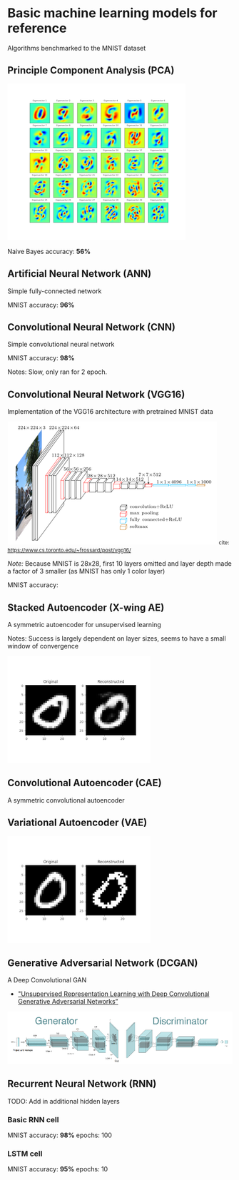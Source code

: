 # Basic machine learning models for reference

Algorithms benchmarked to the MNIST dataset

## Principle Component Analysis (PCA)

![VGG16](./media/pca.png)

Naive Bayes accuracy: **56%**

## Artificial Neural Network (ANN)

Simple fully-connected network

MNIST accuracy: **96%**

## Convolutional Neural Network (CNN)

Simple convolutional neural network

MNIST accuracy: **98%**

Notes: Slow, only ran for 2 epoch. 

## Convolutional Neural Network (VGG16)

Implementation of the VGG16 architecture with pretrained MNIST data

![VGG16](./media/vgg16.png)
<small> cite: https://www.cs.toronto.edu/~frossard/post/vgg16/ </small>

*Note:* Because MNIST is 28x28, first 10 layers omitted and layer depth made a factor of 3 smaller (as MNIST has only 1 color layer)

MNIST accuracy: 

## Stacked Autoencoder (X-wing AE)

A symmetric autoencoder for unsupervised learning 

Notes: Success is largely dependent on layer sizes, seems to have a small window of convergence

![VGG16](./media/xwing.png)

## Convolutional Autoencoder (CAE)

A symmetric convolutional autoencoder

## Variational Autoencoder (VAE)

![VGG16](./media/vae.png)

## Generative Adversarial Network (DCGAN)

A Deep Convolutional GAN

 - ["Unsupervised Representation Learning with Deep Convolutional Generative Adversarial Networks”](https://arxiv.org/pdf/1511.06434v2.pdf)

![](./media/dcgan.png)

## Recurrent Neural Network (RNN)

TODO: Add in additional hidden layers

### Basic RNN cell
MNIST accuracy: **98%** 
epochs: 100

### LSTM cell
MNIST accuracy: **95%** 
epochs: 10
